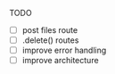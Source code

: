 TODO
- [ ] post files route
- [ ] .delete() routes
- [ ] improve error handling
- [ ] improve architecture
